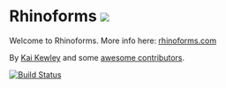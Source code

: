 Rhinoforms <img src="http://rhinoforms.com/images/rhinoforms.png"/>
===========

Welcome to Rhinoforms. More info here: [rhinoforms.com](http://rhinoforms.com)

By [Kai Kewley](https://github.com/kaicode) and some [awesome contributors](https://github.com/rhinoforms/rhinoforms/graphs/contributors).

[![Build Status](https://travis-ci.org/rhinoforms/rhinoforms.png?branch=master)](https://travis-ci.org/rhinoforms/rhinoforms)
